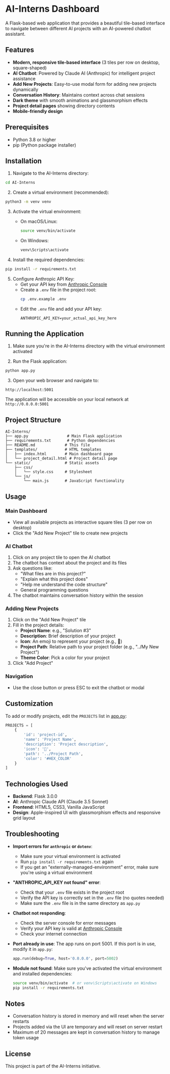 # AI-Interns Dashboard

A Flask-based web application that provides a beautiful tile-based interface to navigate between different AI projects with an AI-powered chatbot assistant.

## Features

- **Modern, responsive tile-based interface** (3 tiles per row on desktop, square-shaped)
- **AI Chatbot**: Powered by Claude AI (Anthropic) for intelligent project assistance
- **Add New Projects**: Easy-to-use modal form for adding new projects dynamically
- **Conversation History**: Maintains context across chat sessions
- **Dark theme** with smooth animations and glassmorphism effects
- **Project detail pages** showing directory contents
- **Mobile-friendly design**

## Prerequisites

- Python 3.8 or higher
- pip (Python package installer)

## Installation

1. Navigate to the AI-Interns directory:
```bash
cd AI-Interns
```

2. Create a virtual environment (recommended):
```bash
python3 -m venv venv
```

3. Activate the virtual environment:
   - On macOS/Linux:
     ```bash
     source venv/bin/activate
     ```
   - On Windows:
     ```bash
     venv\Scripts\activate
     ```

4. Install the required dependencies:
```bash
pip install -r requirements.txt
```

5. Configure Anthropic API Key:
   - Get your API key from [Anthropic Console](https://console.anthropic.com/)
   - Create a `.env` file in the project root:
     ```bash
     cp .env.example .env
     ```
   - Edit the `.env` file and add your API key:
     ```
     ANTHROPIC_API_KEY=your_actual_api_key_here
     ```

## Running the Application

1. Make sure you're in the AI-Interns directory with the virtual environment activated

2. Run the Flask application:
```bash
python app.py
```

3. Open your web browser and navigate to:
```
http://localhost:5001
```

The application will be accessible on your local network at `http://0.0.0.0:5001`

## Project Structure

```
AI-Interns/
├── app.py                 # Main Flask application
├── requirements.txt       # Python dependencies
├── README.md             # This file
├── templates/            # HTML templates
│   ├── index.html        # Main dashboard page
│   └── project_detail.html # Project detail page
└── static/               # Static assets
    ├── css/
    │   └── style.css     # Stylesheet
    └── js/
        └── main.js       # JavaScript functionality
```

## Usage

### Main Dashboard
- View all available projects as interactive square tiles (3 per row on desktop)
- Click the "Add New Project" tile to create new projects

### AI Chatbot
1. Click on any project tile to open the AI chatbot
2. The chatbot has context about the project and its files
3. Ask questions like:
   - "What files are in this project?"
   - "Explain what this project does"
   - "Help me understand the code structure"
   - General programming questions
4. The chatbot maintains conversation history within the session

### Adding New Projects
1. Click on the "Add New Project" tile
2. Fill in the project details:
   - **Project Name**: e.g., "Solution #3"
   - **Description**: Brief description of your project
   - **Icon**: An emoji to represent your project (e.g., 🎨)
   - **Project Path**: Relative path to your project folder (e.g., "../My New Project")
   - **Theme Color**: Pick a color for your project
3. Click "Add Project"

### Navigation
- Use the close button or press ESC to exit the chatbot or modal

## Customization

To add or modify projects, edit the `PROJECTS` list in [app.py](app.py):

```python
PROJECTS = [
    {
        'id': 'project-id',
        'name': 'Project Name',
        'description': 'Project description',
        'icon': '🚀',
        'path': '../Project Path',
        'color': '#HEX_COLOR'
    }
]
```

## Technologies Used

- **Backend**: Flask 3.0.0
- **AI**: Anthropic Claude API (Claude 3.5 Sonnet)
- **Frontend**: HTML5, CSS3, Vanilla JavaScript
- **Design**: Apple-inspired UI with glassmorphism effects and responsive grid layout

## Troubleshooting

- **Import errors for `anthropic` or `dotenv`**:
  - Make sure your virtual environment is activated
  - Run `pip install -r requirements.txt` again
  - If you get an "externally-managed-environment" error, make sure you're using a virtual environment

- **"ANTHROPIC_API_KEY not found" error**:
  - Check that your `.env` file exists in the project root
  - Verify the API key is correctly set in the `.env` file (no quotes needed)
  - Make sure the `.env` file is in the same directory as `app.py`

- **Chatbot not responding**:
  - Check the server console for error messages
  - Verify your API key is valid at [Anthropic Console](https://console.anthropic.com/)
  - Check your internet connection

- **Port already in use**: The app runs on port 5001. If this port is in use, modify it in `app.py`:
  ```python
  app.run(debug=True, host='0.0.0.0', port=5002)
  ```

- **Module not found**: Make sure you've activated the virtual environment and installed dependencies:
  ```bash
  source venv/bin/activate  # or venv\Scripts\activate on Windows
  pip install -r requirements.txt
  ```

## Notes

- Conversation history is stored in memory and will reset when the server restarts
- Projects added via the UI are temporary and will reset on server restart
- Maximum of 20 messages are kept in conversation history to manage token usage

## License

This project is part of the AI-Interns initiative.